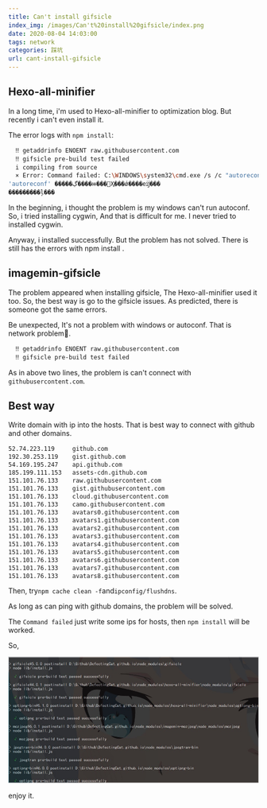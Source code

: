 ```yaml
---
title: Can't install gifsicle
index_img: /images/Can't%20install%20gifsicle/index.png
date: 2020-08-04 14:03:00
tags: network
categories: 踩坑
url: cant-install-gifsicle
---
```


## Hexo-all-minifier

In a long time, i'm used to Hexo-all-minifier to optimization blog. But recently i can't even install it.

The error logs with `npm install`:

```bash
  ‼ getaddrinfo ENOENT raw.githubusercontent.com
  ‼ gifsicle pre-build test failed
  i compiling from source
  × Error: Command failed: C:\WINDOWS\system32\cmd.exe /s /c "autoreconf -ivf"
'autoreconf' �����ڲ����ⲿ���Ҳ���ǿ����еĳ���
���������ļ���
```

In the beginning, i thought the problem is my windows can't run autoconf. So, i tried installing cygwin, And that is difficult for me. I never tried to installed cygwin.

Anyway, i installed successfully. But the problem has not solved. There is still has the errors with npm install .

## imagemin-gifsicle

The problem appeared when installing gifsicle, The Hexo-all-minifier used it too. So, the best way is go to the gifsicle issues. As predicted, there is someone got the same errors. 

Be unexpected, It's not a problem with windows or autoconf. That is network problem🌚. 

```bash
  ‼ getaddrinfo ENOENT raw.githubusercontent.com
  ‼ gifsicle pre-build test failed
```

As in above two lines, the problem is can't connect with `githubusercontent.com`.

## Best way

Write domain with ip into the hosts. That is best way to connect with github and other domains.

```
52.74.223.119     github.com
192.30.253.119    gist.github.com
54.169.195.247    api.github.com
185.199.111.153   assets-cdn.github.com
151.101.76.133    raw.githubusercontent.com
151.101.76.133    gist.githubusercontent.com
151.101.76.133    cloud.githubusercontent.com
151.101.76.133    camo.githubusercontent.com
151.101.76.133    avatars0.githubusercontent.com
151.101.76.133    avatars1.githubusercontent.com
151.101.76.133    avatars2.githubusercontent.com
151.101.76.133    avatars3.githubusercontent.com
151.101.76.133    avatars4.githubusercontent.com
151.101.76.133    avatars5.githubusercontent.com
151.101.76.133    avatars6.githubusercontent.com
151.101.76.133    avatars7.githubusercontent.com
151.101.76.133    avatars8.githubusercontent.com
```

Then, try`npm cache clean -f`and`ipconfig/flushdns`.

As long as can ping with github domains, the problem will be solved.

The `Command failed` just write some ips for hosts, then `npm install` will be worked.

So, 

![批注 2020-08-04 135700](../images/Can't%20install%20gifsicle/批注%202020-08-04%20135700.jpg)



enjoy it.